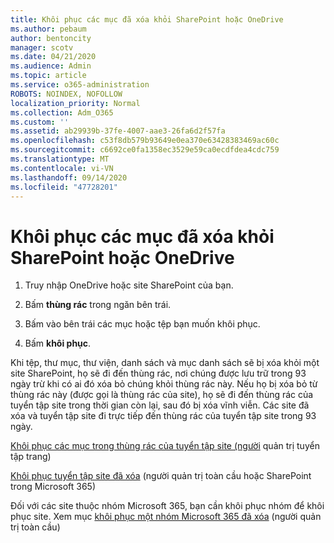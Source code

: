 ```yaml
---
title: Khôi phục các mục đã xóa khỏi SharePoint hoặc OneDrive
ms.author: pebaum
author: bentoncity
manager: scotv
ms.date: 04/21/2020
ms.audience: Admin
ms.topic: article
ms.service: o365-administration
ROBOTS: NOINDEX, NOFOLLOW
localization_priority: Normal
ms.collection: Adm_O365
ms.custom: ''
ms.assetid: ab29939b-37fe-4007-aae3-26fa6d2f57fa
ms.openlocfilehash: c53f8db579b93649e0ea370e63428383469ac60c
ms.sourcegitcommit: c6692ce0fa1358ec3529e59ca0ecdfdea4cdc759
ms.translationtype: MT
ms.contentlocale: vi-VN
ms.lasthandoff: 09/14/2020
ms.locfileid: "47728201"
---
```

# <a name="restore-deleted-items-from-sharepoint-or-onedrive"></a>Khôi phục các mục đã xóa khỏi SharePoint hoặc OneDrive

1. Truy nhập OneDrive hoặc site SharePoint của bạn.
    
2. Bấm **thùng rác** trong ngăn bên trái. 
    
3. Bấm vào bên trái các mục hoặc tệp bạn muốn khôi phục.
    
4. Bấm **khôi phục**. 
    
Khi tệp, thư mục, thư viện, danh sách và mục danh sách sẽ bị xóa khỏi một site SharePoint, họ sẽ đi đến thùng rác, nơi chúng được lưu trữ trong 93 ngày trừ khi có ai đó xóa bỏ chúng khỏi thùng rác này. Nếu họ bị xóa bỏ từ thùng rác này (được gọi là thùng rác của site), họ sẽ đi đến thùng rác của tuyển tập site trong thời gian còn lại, sau đó bị xóa vĩnh viễn. Các site đã xóa và tuyển tập site đi trực tiếp đến thùng rác của tuyển tập site trong 93 ngày.
  
[Khôi phục các mục trong thùng rác của tuyển tập site (người](https://go.microsoft.com/fwlink/?linkid=867800) quản trị tuyển tập trang) 
  
[Khôi phục tuyển tập site đã xóa](https://go.microsoft.com/fwlink/?linkid=867660) (người quản trị toàn cầu hoặc SharePoint trong Microsoft 365) 
  
Đối với các site thuộc nhóm Microsoft 365, bạn cần khôi phục nhóm để khôi phục site. Xem mục [khôi phục một nhóm Microsoft 365 đã xóa](https://go.microsoft.com/fwlink/?linkid=867802) (người quản trị toàn cầu) 
  

